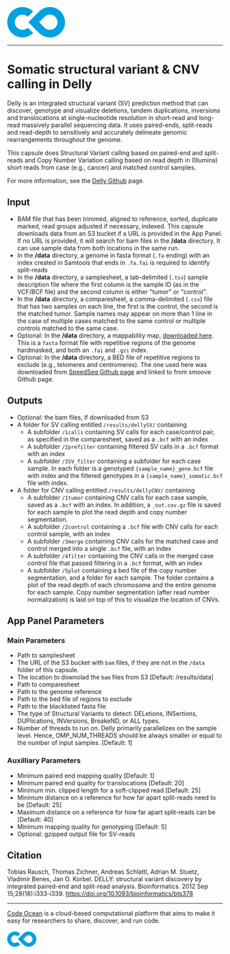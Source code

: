 [![Code Ocean Logo](images/CO_logo_135x72.png)](http://codeocean.com/product)

<hr>

# Somatic structural variant & CNV calling in Delly

Delly is an integrated structural variant (SV) prediction method that can discover, genotype and visualize deletions, tandem duplications, inversions and translocations at single-nucleotide resolution in short-read and long-read massively parallel sequencing data. It uses paired-ends, split-reads and read-depth to sensitively and accurately delineate genomic rearrangements throughout the genome.  

This capsule does Structural Variant calling based on paired-end and split-reads and Copy Number Variation calling based on read depth in (Illumina) short reads from case (e.g., cancer) and matched control samples.

For more information, see the [Delly Github](https://github.com/dellytools/delly) page. 

## Input 
- BAM file that has been trimmed, aligned to reference, sorted, duplicate marked, read groups adjusted if necessary, indexed.  This capsule downloads data from an S3 bucket if a URL is provided in the App Panel. If no URL is provided, it will search for bam files in the **/data** directory.  It can use sample data from both locations in the same run. 
- In the **/data** directory, a genome in fasta format (```.fa``` ending) with an index created in Samtools that ends in ```.fa.fai```   is required to identify split-reads
- In the **/data** directory, a samplesheet, a tab-delimited (```.tsv```) sample description file where the first column is the sample ID (as in the VCF/BCF file) and the second column is either "tumor" or "control".
- In the **/data** directory, a comparesheet, a comma-delimited (```.csv```) file that has two samples on each line, the first is the control, the second is the matched tumor.  Sample names may appear on more than 1 line in the case of multiple cases matched to the same control or multiple controls matched to the same case. 
- Optional: In the **/data** directory, a mappability map, [downloaded here](https://gear.embl.de/data/delly/).  This is a ```fasta``` format file with repetitive regions of the genome hardmasked, and both an ```.fai``` and ```.gzi``` index. 
- Optional: In the **/data** directory, a BED file of repetitive regions to exclude (e.g., telomeres and centromeres).  The one used here was downloaded from [SpeedSeq Github page](https://github.com/hall-lab/speedseq/blob/master/annotations/exclude.cnvnator_100bp.GRCh38.20170403.bed) and linked to from smoove Github page.



## Outputs
- Optional: the bam files, if downloaded from S3
- A folder for SV calling entitled ```/results/dellySV/``` containing
    - A subfolder ```/1calls``` containing SV calls for each case/control pair, as specified in the comparesheet, saved as a ```.bcf``` with an index
    - A subfolder ```/2prefilter``` containing filtered SV calls in a ```.bcf``` format with an index
    - A subfolder ```/3SV_filter``` containing a subfolder for each case sample. In each folder is a genotyped ```{sample_name}_geno.bcf``` file with index and the filtered genotypes in a ```{sample_name}_somatic.bcf``` file with index. 
- A folder for CNV calling entitled ```/results/dellyCNV/``` containing
    - A subfolder ```/1tumor``` containing CNV calls for each case sample, saved as a ```.bcf``` with an index. In addition, a ```_out.cov.gz``` file is saved for each sample to plot the read depth and copy number segmentation.  
    - A subfolder ```/2control``` containing a ```.bcf``` file with CNV calls for each control sample, with an index
    - A subfolder ```/3merge``` containing CNV calls for the matched case and control merged into a single ```.bcf``` file, with an index
    - A subfolder ```/4filter``` containing the CNV calls in the merged case control file that passed filtering in a ```.bcf``` format, with an index
    - A subfolder ```/5plot``` containing a bed file of the copy number segmentation, and a folder for each sample.  The folder contains a plot of the read depth of each chromosome and the entire genome for each sample. Copy number segmentation (after read number normalization) is laid on top of this to visualize the location of CNVs. 


## App Panel Parameters

### Main Parameters

- Path to samplesheet
- The URL of the S3 bucket with ```bam``` files, if they are not in the ```/data``` folder of this capsule. 
- The location to downolad the ```bam``` files from S3 [Default: /results/data]
- Path to comparesheet  
- Path to the genome reference
- Path to the bed file of regions to exclude
- Path to the blacklisted fasta file
- The type of Structural Variants to detect: DELetions, INSertions, DUPlications, INVersions, BreakeND, or ALL types. 
- Number of threads to run on. Delly primarily parallelizes on the sample level. Hence, OMP_NUM_THREADS should be always smaller or equal to the number of input samples. [Default: 1]

### Auxilliary Parameters

- Minimum paired end mapping quality [Default: 1]
- Minimum paired end quality for translocations [Default: 20]
- Minimum min. clipped length for a soft-clipped read [Default: 25]
- Minimum distance on a reference for how far apart split-reads need to be [Default: 25]
- Maximum distance on a reference for how far apart split-reads can be [Default: 40]
- Minimum mapping quality for genotyping [Default: 5]
- Optional: gzipped output file for SV-reads


## Citation

Tobias Rausch, Thomas Zichner, Andreas Schlattl, Adrian M. Stuetz, Vladimir Benes, Jan O. Korbel.
DELLY: structural variant discovery by integrated paired-end and split-read analysis.
Bioinformatics. 2012 Sep 15;28(18):i333-i339.
https://doi.org/10.1093/bioinformatics/bts378


<hr>

[Code Ocean](https://codeocean.com/) is a cloud-based computational platform that aims to make it easy for researchers to share, discover, and run code.<br /><br />
[![Code Ocean Logo](images/CO_logo_68x36.png)](https://www.codeocean.com)